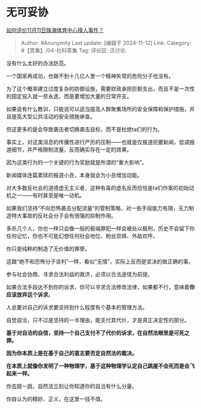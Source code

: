 # 无可妥协
[如何评价11月11日珠海体育中心撞人事件？](https://www.zhihu.com/question/3887644490/answer/29097292771)

> Author: #Anonymity
> Last update: [编辑于 2024-11-12]
> Link:
> Category: #【答集】/04-社科答集
> Tag:
> 评论区:
> 泛讨论:

没有什么太好的办法防范。

一个国家再成功，也做不到十几亿人里一个精神失常的危险分子也没有。

为了这个概率建立过度复杂的防御设施，需要财政承担巨额支出，而且不是一次性的固定投入就一劳永逸，而是要增加大量的日常开支。

如果说有什么教训，只能说可以适当提高人群聚集场所的安全保障和保护措施，并且提高大型公共活动的安全措施审查。

但这更多的是会导致袭击者切换袭击目标，而不是杜绝ta们的行为。

事实上，对这类消息的传播性进行严厉的压制——也就是仅报道扼要新闻，低调报道细节，并严格限制流量，反而确实存在一定的效果。

因为这类行为的一个关键的行为奖励就是所谓的“重大影响”。

新闻媒体连篇累牍的报道小丑，本身就会为小丑增加动能。

对大多数反社会的道德虚无主义者，这种有毒的虚名反而恰恰是ta们作案的初始动机之一——有时甚至是唯一动机。

如果我们坚持“不向恐怖袭击分配流量”的管制策略，对一些手段能力有限，无力制造特大事故的反社会分子会有很强的抑制作用。

多杀几个人，你也一样只会像一般的极端罪犯一样会被处以极刑，历史不会留下你任何记忆，你也不可能幻想任何社会地位、粉丝崇拜、外敌欢呼。

你只是纯粹的制造了无价值的罪孽。

这跟“绝不和恐怖分子谈判”一样，看似“无情”，实际上反而是坚决的做正确的事。

参与社会协商、寻求合法利益的救济，必须以合法途径为前提。

如果合法手段达不到你的诉求，你可以寻求合法修改法律，如果都不行，意味着**你应该放弃这个诉求**。

人总要对自己的诉求要坚持到什么程度有个基本的管理方法。

自觉自洽，只不过是坚持的一半理由，能支付其代价，才是真正决定性的部分。

**基于对自洽的自信，坚持一个自己支付不了代价的诉求，在自然法眼里是可死之罪。**

**因为你本质上是在基于自己的意志要否定自然法的裁决。**

**在本质上就像你发明了一种物理学，基于这种物理学认定自己跳崖不会死而是会飞起来一样。**

你去跳一跳，自然法立刻让你知道你的自洽有什么分量。

你自认为的精妙、正义，在这里一钱不值。
